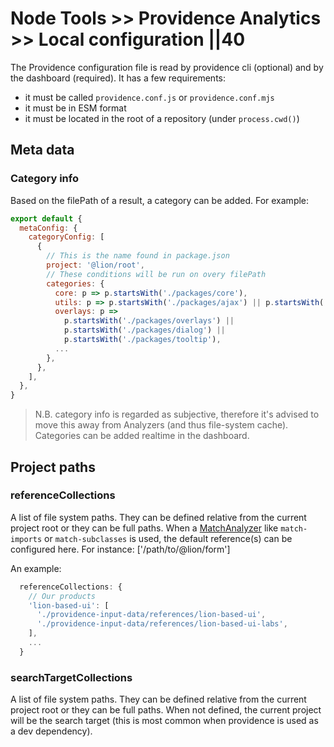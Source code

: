 # Node Tools >> Providence Analytics >> Local configuration ||40

The Providence configuration file is read by providence cli (optional) and by the dashboard (required).
It has a few requirements:

- it must be called `providence.conf.js` or `providence.conf.mjs`
- it must be in ESM format
- it must be located in the root of a repository (under `process.cwd()`)

## Meta data

### Category info

Based on the filePath of a result, a category can be added.
For example:

```js
export default {
  metaConfig: {
    categoryConfig: [
      {
        // This is the name found in package.json
        project: '@lion/root',
        // These conditions will be run on overy filePath
        categories: {
          core: p => p.startsWith('./packages/core'),
          utils: p => p.startsWith('./packages/ajax') || p.startsWith('./packages/localize'),
          overlays: p =>
            p.startsWith('./packages/overlays') ||
            p.startsWith('./packages/dialog') ||
            p.startsWith('./packages/tooltip'),
          ...
        },
      },
    ],
  },
}
```

> N.B. category info is regarded as subjective, therefore it's advised to move this away from
> Analyzers (and thus file-system cache). Categories can be added realtime in the dashboard.

## Project paths

### referenceCollections

A list of file system paths. They can be defined relative from the current project root or they can be full paths.
When a [MatchAnalyzer](../../../fundamentals/node-tools/providence-analytics/analyzer.md) like `match-imports` or `match-subclasses` is used, the default reference(s) can be configured here. For instance: ['/path/to/@lion/form']

An example:

```js
  referenceCollections: {
    // Our products
    'lion-based-ui': [
      './providence-input-data/references/lion-based-ui',
      './providence-input-data/references/lion-based-ui-labs',
    ],
    ...
  }
```

### searchTargetCollections

A list of file system paths. They can be defined relative from the current project root
or they can be full paths.
When not defined, the current project will be the search target (this is most common when
providence is used as a dev dependency).
